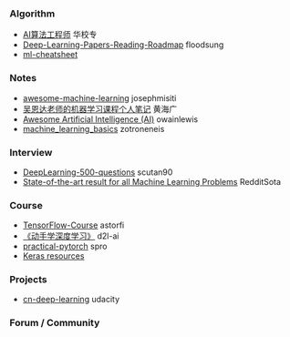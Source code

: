 ### Algorithm  
- [AI算法工程师](http://www.huaxiaozhuan.com/) 华校专   
- [Deep-Learning-Papers-Reading-Roadmap](https://github.com/floodsung/Deep-Learning-Papers-Reading-Roadmap) floodsung
- [ml-cheatsheet](https://ml-cheatsheet.readthedocs.io/en/latest/loss_functions.html)

### Notes
- [awesome-machine-learning](https://github.com/josephmisiti/awesome-machine-learning)   josephmisiti
- [吴恩达老师的机器学习课程个人笔记](https://github.com/fengdu78/Coursera-ML-AndrewNg-Notes)   黄海广
- [Awesome Artificial Intelligence (AI)](https://github.com/owainlewis/awesome-artificial-intelligence) owainlewis
- [machine_learning_basics](https://github.com/zotroneneis/machine_learning_basics) zotroneneis




### Interview
- [DeepLearning-500-questions](https://github.com/scutan90/DeepLearning-500-questions)   scutan90
- [State-of-the-art result for all Machine Learning Problems](https://github.com/RedditSota/state-of-the-art-result-for-machine-learning-problems)   RedditSota


### Course
- [TensorFlow-Course](https://github.com/osforscience/TensorFlow-Course) astorfi
- [《动手学深度学习》](https://github.com/d2l-ai/d2l-zh) d2l-ai
- [practical-pytorch](https://github.com/spro/practical-pytorch) spro
- [Keras resources](https://github.com/fchollet/keras-resources)



### Projects
- [cn-deep-learning](https://github.com/udacity/cn-deep-learning) udacity 




### Forum / Community







